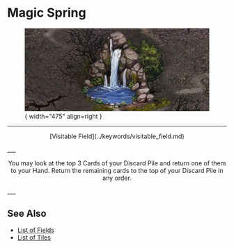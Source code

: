 # Magic Spring

<figure markdown="span">

![Magic Spring Map Location](../assets/locations-magic_spring.webp){ width="475" align=right }

</figure>

___
<p style="text-align: center;" markdown>[Visitable Field](../keywords/visitable_field.md)</p>
___
<p style="text-align: center;" markdown>You may look at the top 3 Cards of your Discard Pile and return one of them to your Hand. Return the remaining cards to the top of your Discard Pile in any order.</p>
___


## See Also

- [List of Fields](index.md)
- [List of Tiles](../tiles/index.md)
